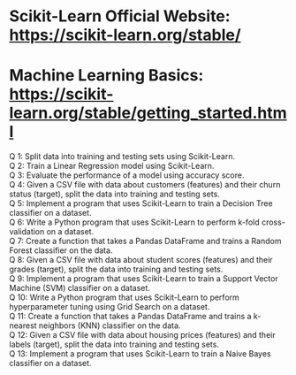 # Scikit-Learn Official Website: https://scikit-learn.org/stable/
# Machine Learning Basics: https://scikit-learn.org/stable/getting_started.html
Q 1: Split data into training and testing sets using Scikit-Learn. <br />
Q 2: Train a Linear Regression model using Scikit-Learn. <br />
Q 3: Evaluate the performance of a model using accuracy score. <br />
Q 4: Given a CSV file with data about customers (features) and their churn status (target), split the data into training and testing sets. <br />
Q 5: Implement a program that uses Scikit-Learn to train a Decision Tree classifier on a dataset. <br />
Q 6: Write a Python program that uses Scikit-Learn to perform k-fold cross-validation on a dataset. <br />
Q 7: Create a function that takes a Pandas DataFrame and trains a Random Forest classifier on the data. <br />
Q 8: Given a CSV file with data about student scores (features) and their grades (target), split the data into training and testing sets. <br />
Q 9: Implement a program that uses Scikit-Learn to train a Support Vector Machine (SVM) classifier on a dataset. <br />
Q 10: Write a Python program that uses Scikit-Learn to perform hyperparameter tuning using Grid Search on a dataset. <br />
Q 11: Create a function that takes a Pandas DataFrame and trains a k-nearest neighbors (KNN) classifier on the data. <br />
Q 12: Given a CSV file with data about housing prices (features) and their labels (target), split the data into training and testing sets. <br />
Q 13: Implement a program that uses Scikit-Learn to train a Naive Bayes classifier on a dataset. <br />